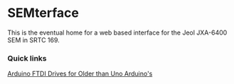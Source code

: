 SEMterface
==========

This is the eventual home for a web based interface for the Jeol JXA-6400 SEM in SRTC 169.

### Quick links
[Arduino FTDI Drives for Older than Uno Arduino's](http://www.ftdichip.com/Drivers/VCP.htm)